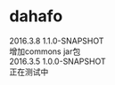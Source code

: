 # dahafo
2016.3.8   1.1.0-SNAPSHOT <br>
	增加commons jar包 <br>
2016.3.5 1.0.0-SNAPSHOT<br>
	正在测试中<br>
